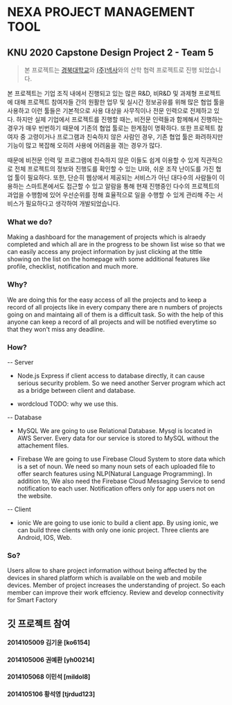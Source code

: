 # NEXA PROJECT MANAGEMENT TOOL
## KNU 2020 Capstone Design Project 2 - Team 5

> 본 프로젝트는 [경북대학교](http://knu.ac.kr/wbbs/)와 [(주)넥사](http://nexabg.com/)와의 산학 협력 프로젝트로 진행 되었습니다.


본 프로젝트는 기업 조직 내에서 진행되고 있는 많은 R&D, 비R&D 및 과제형 프로젝트에 대해 프로젝트 참여자들 간의 원활한 업무 및 실시간 정보공유를 위해 많은 협업 툴을 사용하고 이런 툴들은 기본적으로 사용 대상을 사무직이나 전문 인력으로 전제하고 있다. 하지만 실제 기업에서 프로젝트를 진행할 때는, 비전문 인력들과 함께해서 진행하는 경우가 매우 빈번하기 때문에 기존의 협업 툴로는 한계점이 명확하다. 또한 프로젝트 참여자 중 고령이거나 프로그램과 친숙하지 않은 사람인 경우, 기존 협업 툴은 화려하지만 기능이 많고 복잡해 오히려 사용에 어려움을 겪는 경우가 많다. 

  때문에 비전문 인력 및 프로그램에 친숙하지 않은 이들도 쉽게 이용할 수 있게 직관적으로 전체 프로젝트의 정보와 진행도를 확인할 수 있는 UI와, 쉬운 조작 난이도를 가진 협업 툴이 필요하다. 또한, 단순히 웹상에서 제공되는 서비스가 아닌 대다수의 사람들이 이용하는 스마트폰에서도 접근할 수 있고 알람을 통해 현재 진행중인 다수의 프로젝트의 과업을 수행함에 있어 우선순위를 정해 효율적으로 일을 수행할 수 있게 관리해 주는 서비스가 필요하다고 생각하여 개발되었습니다.



### What we do?
Making a dashboard for the management of projects which is alraedy completed and which all are in the progress to be shown list wise so that we can easily access any project information by just clicking at the tittle showing on the list on the homepage with some additional features like profile, checklist, notification and much more.

### Why?
We are doing this for the easy access of all the projects and to keep a record of all projects like in every company there are n numbers of projects going on and maintaing all of them is a difficult task. So with the help of this anyone can keep a record of all projects and will be notified everytime so that they won't miss any deadline.

### How?
-- Server
- Node.js Express
if client access to database directly, it can cause serious security problem. So we need another Server program which act as a bridge between client and database.

- wordcloud
TODO: why we use this.

-- Database
- MySQL
We are going to use Relational Database. Mysql is located in AWS Server. Every data for our service is stored to MySQL without the  attachement files.

- Firebase
We are going to use Firebase Cloud System to store data which is a set of noun.
We need so many noun sets of each uploaded file to offer search features using NLP(Natural Language Programming).
In addition to, We also need the Firebase Cloud Messaging Service to send notification to each user.
Notification offers only for app users not on the website.

-- Client
- ionic
We are going to use ionic to build a client app. By using ionic, we can build three clients with only one ionic project. Three clients are Android, IOS, Web.

### So?
Users allow to share project information without being affected by the devices in shared platform which is available on the web and mobile devices.
Member of project increases the understanding of project. So each member can improve their work effciency.
Review and develop connectivity for Smart Factory




## 깃 프로젝트 참여
#### 2014105009 김기윤 [ko6154]
#### 2014105006 권예환 [yh00214]
#### 2014105068 이민석 [mildol8]
#### 2014105106 황석영 [tjrdud123]
